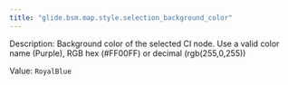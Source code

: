 ```yaml
---
title: "glide.bsm.map.style.selection_background_color"
---
```


Description: Background color of the selected CI node. Use a valid color name (Purple), RGB hex (#FF00FF) or decimal (rgb(255,0,255))

Value: `RoyalBlue`